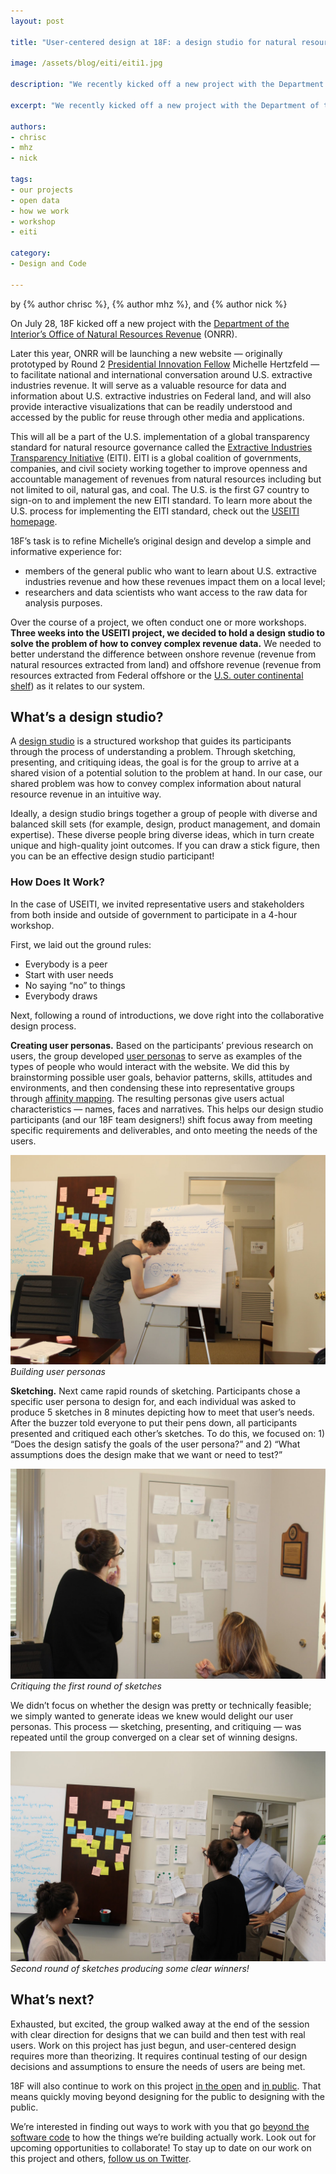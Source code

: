 ```yaml
---
layout: post

title: "User-centered design at 18F: a design studio for natural resource revenues"

image: /assets/blog/eiti/eiti1.jpg

description: "We recently kicked off a new project with the Department of the Interior’s Office of Natural Resources Revenue (ONRR). Three weeks into the project, we decided to hold a design studio to solve the problem of how to convey complex revenue data. We needed to better understand the difference between onshore revenue (revenue from natural resources extracted from land) and offshore revenue (revenue from resources extracted from Federal offshore or the U.S. outer continental shelf) as it relates to our system. What is a design studio, you ask..."

excerpt: "We recently kicked off a new project with the Department of the Interior’s Office of Natural Resources Revenue (ONRR). Three weeks into the project, we decided to hold a design studio to solve the problem of how to convey complex revenue data. We needed to better understand the difference between onshore revenue (revenue from natural resources extracted from land) and offshore revenue (revenue from resources extracted from Federal offshore or the U.S. outer continental shelf) as it relates to our system. What is a design studio, you ask..."

authors:
- chrisc
- mhz
- nick

tags:
- our projects
- open data
- how we work
- workshop
- eiti

category:
- Design and Code

---
```

<p class="authors">
  by {% author chrisc %}, {% author mhz %}, and {% author nick %}
</p>

On July 28, 18F kicked off a new project with the [Department of the Interior’s Office of Natural Resources Revenue](http://onrr.gov/) (ONRR).

Later this year, ONRR will be launching a new website — originally prototyped by Round 2 [Presidential Innovation Fellow](https://www.whitehouse.gov/innovationfellows/meet-the-fellows) Michelle Hertzfeld — to facilitate national and international conversation around U.S. extractive industries revenue. It will serve as a valuable resource for data and information about U.S. extractive industries on Federal land, and will also provide interactive visualizations that can be readily understood and accessed by the public for reuse through other media and applications.

<!-- more -->

This will all be a part of the U.S. implementation of a global transparency standard for natural resource governance called the [Extractive Industries Transparency Initiative](http://eiti.org/) (EITI). EITI is a global coalition of governments, companies, and civil society working together to improve openness and accountable management of revenues from natural resources including but not limited to oil, natural gas, and coal. The U.S. is the first G7 country to sign-on to and implement the new EITI standard. To learn more about the U.S. process for implementing the EITI standard, check out the [USEITI homepage](http://www.doi.gov/EITI/index.cfm).

18F’s task is to refine Michelle’s original design and develop a simple and informative experience for:

* members of the general public who want to learn about U.S. extractive industries revenue and how these revenues impact them on a local level;
* researchers and data scientists who want access to the raw data for analysis purposes.

Over the course of a project, we often conduct one or more workshops. **Three weeks into the USEITI project, we decided to hold a design studio to solve the problem of how to convey complex revenue data.** We needed to better understand the difference between onshore revenue (revenue from natural resources extracted from land) and offshore revenue (revenue from resources extracted from Federal offshore or the [U.S. outer continental shelf](https://en.wikipedia.org/wiki/Outer_Continental_Shelf)) as it relates to our system.

## What’s a design studio?

A [design studio](http://www.uxbooth.com/articles/design-studios-the-good-the-bad-and-the-science/) is a structured workshop that guides its participants through the process of understanding a problem. Through sketching, presenting, and critiquing ideas, the goal is for the group to arrive at a shared vision of a potential solution to the problem at hand. In our case, our shared problem was how to convey complex information about natural resource revenue in an intuitive way.

Ideally, a design studio brings together a group of people with diverse and balanced skill sets (for example, design, product management, and domain expertise). These diverse people bring diverse ideas, which in turn create unique and high-quality joint outcomes. If you can draw a stick figure, then you can be an effective design studio participant!

### How Does It Work?

In the case of USEITI, we invited representative users and stakeholders from both inside and outside of government to participate in a 4-hour workshop.  

First, we laid out the ground rules:

* Everybody is a peer
* Start with user needs
* No saying “no” to things
* Everybody draws

Next, following a round of introductions, we dove right into the collaborative design process.

**Creating user personas.** Based on the participants’ previous research on users, the group developed [user personas](http://www.usability.gov/how-to-and-tools/methods/personas.html) to serve as examples of the types of people who would interact with the website. We did this by brainstorming possible user goals, behavior patterns, skills, attitudes and environments, and then condensing these into representative groups through [affinity mapping](https://en.wikipedia.org/wiki/Affinity_diagram). The resulting personas give users actual characteristics — names, faces and narratives. This helps our design studio participants (and our 18F team designers!) shift focus away from meeting specific requirements and deliverables, and onto meeting the needs of the users.

![photo: team creating personas](/assets/blog/eiti/eiti1.jpg)
_Building user personas_

**Sketching.** Next came rapid rounds of sketching. Participants chose a specific user persona to design for, and each individual was asked to produce 5 sketches in 8 minutes depicting how to meet that user’s needs. After the buzzer told everyone to put their pens down, all participants presented and critiqued each other’s sketches. To do this, we focused on: 1) “Does the design satisfy the goals of the user persona?” and 2) “What assumptions does the design make that we want or need to test?”

![photo: critiquing sketches](/assets/blog/eiti/eiti2.jpg)
_Critiquing the first round of sketches_

We didn’t focus on whether the design was pretty or technically feasible; we simply wanted to generate ideas we knew would delight our user personas. This process — sketching, presenting, and critiquing — was repeated until the group converged on a clear set of winning designs.

![photo: wall of sketches](/assets/blog/eiti/eiti3.jpg)
_Second round of sketches producing some clear winners!_

## What’s next?

Exhausted, but excited, the group walked away at the end of the session with clear direction for designs that we can build and then test with real users. Work on this project has just begun, and user-centered design requires more than theorizing. It requires continual testing of our design decisions and assumptions to ensure the needs of users are being met.  

18F will also continue to work on this project [in the open](https://18f.gsa.gov/2014/07/29/18f-an-open-source-team/) and [in public](https://18f.gsa.gov/2014/07/31/working-in-public-from-day-1/). That means quickly moving beyond designing for the public to designing with the public.

We’re interested in finding out ways to work with you that go [beyond the software code](https://github.com/18f) to how the things we’re building actually work. Look out for upcoming opportunities to collaborate! To stay up to date on our work on this project and others, [follow us on Twitter](https://twitter.com/18F).
